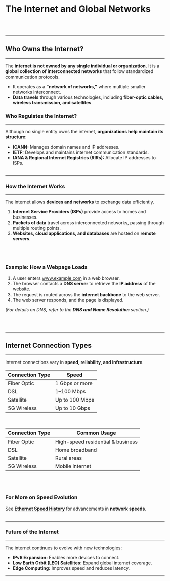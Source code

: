 # The Internet and Global Networks
<br><br>

---
## Who Owns the Internet?
---

The **internet is not owned by any single individual or organization.** It is a **global collection of interconnected networks** that follow standardized communication protocols.

- It operates as a **"network of networks,"** where multiple smaller networks interconnect.
- **Data travels** through various technologies, including **fiber-optic cables, wireless transmission, and satellites**.

### **Who Regulates the Internet?**
---

Although no single entity owns the internet, **organizations help maintain its structure**:
- **ICANN:** Manages domain names and IP addresses.
- **IETF:** Develops and maintains internet communication standards.
- **IANA & Regional Internet Registries (RIRs):** Allocate IP addresses to ISPs.
<br><br>

---
### **How the Internet Works**
---

The internet allows **devices and networks** to exchange data efficiently.

1. **Internet Service Providers (ISPs)** provide access to homes and businesses.
2. **Packets of data** travel across interconnected networks, passing through multiple routing points.
3. **Websites, cloud applications, and databases** are hosted on **remote servers**.

<br><br>

### **Example: How a Webpage Loads**
1. A user enters www.example.com in a web browser.
2. The browser contacts a **DNS server** to retrieve the **IP address** of the website.
3. The request is routed across the **internet backbone** to the web server.
4. The web server responds, and the page is displayed.

*(For details on DNS, refer to the **DNS and Name Resolution** section.)*

<br><br>

---
## Internet Connection Types
---

Internet connections vary in **speed, reliability, and infrastructure**.

<table class="notesTable">
  <thead>
    <tr class="tableHeader">
      <th class="tableCellHeader">Connection Type</th>
      <th class="tableCellHeader">Speed</th>
    </tr>
  </thead>
  <tbody>
    <tr class="tableRow">
      <td class="tableCell">Fiber Optic</td>
      <td class="tableCell">1 Gbps or more</td>
    </tr>
    <tr class="tableRow">
      <td class="tableCell">DSL</td>
      <td class="tableCell">1–100 Mbps</td>
    </tr>
    <tr class="tableRow">
      <td class="tableCell">Satellite</td>
      <td class="tableCell">Up to 100 Mbps</td>
    </tr>
    <tr class="tableRow">
      <td class="tableCell">5G Wireless</td>
      <td class="tableCell">Up to 10 Gbps</td>
    </tr>
  </tbody>
</table>

<br>

<table class="notesTable">
  <thead>
    <tr class="tableHeader">
      <th class="tableCellHeader">Connection Type</th>
      <th class="tableCellHeader">Common Usage</th>
    </tr>
  </thead>
  <tbody>
    <tr class="tableRow">
      <td class="tableCell">Fiber Optic</td>
      <td class="tableCell">High-speed residential & business</td>
    </tr>
    <tr class="tableRow">
      <td class="tableCell">DSL</td>
      <td class="tableCell">Home broadband</td>
    </tr>
    <tr class="tableRow">
      <td class="tableCell">Satellite</td>
      <td class="tableCell">Rural areas</td>
    </tr>
    <tr class="tableRow">
      <td class="tableCell">5G Wireless</td>
      <td class="tableCell">Mobile internet</td>
    </tr>
  </tbody>
</table>

<br><br>

### **For More on Speed Evolution**

See **[Ethernet Speed History](./ethernetspeedshistory.md)** for advancements in **network speeds**.
<br><br>

---
### **Future of the Internet**
---

The internet continues to evolve with new technologies:
- **IPv6 Expansion:** Enables more devices to connect.
- **Low Earth Orbit (LEO) Satellites:** Expand global internet coverage.
- **Edge Computing:** Improves speed and reduces latency.

---
